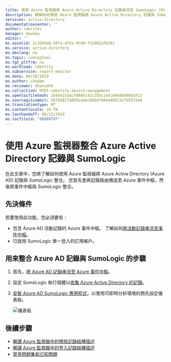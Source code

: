 ```yaml
---
title: 使用 Azure 監視器將 Azure Active Directory 記錄串流至 SumoLogic |Microsoft Docs
description: 瞭解如何使用 Azure 監視器將 Azure Active Directory 記錄與 SumoLogic 整合
services: active-directory
documentationcenter: ''
author: cawrites
manager: daveba
editor: ''
ms.assetid: 2c3db9a8-50fa-475a-97d8-f31082af6593
ms.service: active-directory
ms.devlang: na
ms.topic: conceptual
ms.tgt_pltfrm: na
ms.workload: identity
ms.subservice: report-monitor
ms.date: 04/18/2019
ms.author: chadam
ms.reviewer: dhanyahk
ms.collection: M365-identity-device-management
ms.openlocfilehash: 1645415a8cfd86b142c25dc145c60e8b986d1013
ms.sourcegitcommit: 5b76581fa8b5eaebcb06d7604a40672e7b557348
ms.translationtype: MT
ms.contentlocale: zh-TW
ms.lasthandoff: 08/13/2019
ms.locfileid: "68989747"
---
```

# <a name="integrate-azure-active-directory-logs-with-sumologic-using-azure-monitor"></a>使用 Azure 監視器整合 Azure Active Directory 記錄與 SumoLogic

在此文章中，您將了解如何使用 Azure 監視器將 Azure Active Directory (Azure AD) 記錄與 SumoLogic 整合。 您首先會將記錄路由傳送至 Azure 事件中樞，然後將事件中樞與 SumoLogic 整合。

## <a name="prerequisites"></a>先決條件

若要使用此功能，您必須要有：
* 包含 Azure AD 活動記錄的 Azure 事件中樞。 了解如何[將活動記錄串流至事件中樞](quickstart-azure-monitor-stream-logs-to-event-hub.md)。 
* 已啟用 SumoLogic 單一登入的訂用帳戶。

## <a name="steps-to-integrate-azure-ad-logs-with-sumologic"></a>用來整合 Azure AD 記錄與 SumoLogic 的步驟 

1. 首先，[將 Azure AD 記錄串流至 Azure 事件中樞](quickstart-azure-monitor-stream-logs-to-event-hub.md)。
2. 設定 SumoLogic 執行個體以[收集 Azure Active Directory 的記錄](https://help.sumologic.com/Send-Data/Applications-and-Other-Data-Sources/Azure_Active_Directory/Collect_Logs_for_Azure_Active_Directory)。
3. [安裝 Azure AD SumoLogic 應用程式](https://help.sumologic.com/Send-Data/Applications-and-Other-Data-Sources/Azure_Active_Directory/Install_the_Azure_Active_Directory_App_and_View_the_Dashboards)，以使用可即時分析環境的預先設定儀表板。

   ![儀表板](./media/howto-integrate-activity-logs-with-sumologic/overview-dashboard.png)

## <a name="next-steps"></a>後續步驟

* [解譯 Azure 監視器中的稽核記錄結構描述](reference-azure-monitor-audit-log-schema.md)
* [解譯 Azure 監視器中的登入記錄結構描述](reference-azure-monitor-sign-ins-log-schema.md)
* [常見問題集和已知問題](concept-activity-logs-azure-monitor.md#frequently-asked-questions)